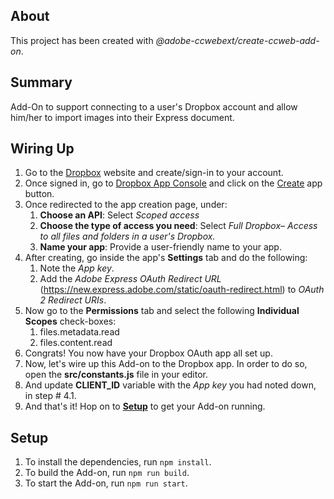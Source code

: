 ## About

This project has been created with _@adobe-ccwebext/create-ccweb-add-on_.

## Summary

Add-On to support connecting to a user's Dropbox account and allow him/her to import images into their Express document.

## Wiring Up

1. Go to the [Dropbox](https://www.dropbox.com/login) website and create/sign-in to your account.
2. Once signed in, go to [Dropbox App Console](https://www.dropbox.com/developers/apps) and click on the [Create](https://www.dropbox.com/developers/apps/create) app button.
3. Once redirected to the app creation page, under:
    1. **Choose an API**: Select _Scoped access_
    2. **Choose the type of access you need**: Select _Full Dropbox– Access to all files and folders in a user's Dropbox._
    3. **Name your app**: Provide a user-friendly name to your app.
4. After creating, go inside the app's **Settings** tab and do the following:
    1. Note the _App key_.
    2. Add the _Adobe Express OAuth Redirect URL_ (https://new.express.adobe.com/static/oauth-redirect.html) to _OAuth 2 Redirect URIs_.
5. Now go to the **Permissions** tab and select the following **Individual Scopes** check-boxes:
    1. files.metadata.read
    2. files.content.read
6. Congrats! You now have your Dropbox OAuth app all set up.
7. Now, let's wire up this Add-on to the Dropbox app. In order to do so, open the **src/constants.js** file in your editor.
8. And update **CLIENT_ID** variable with the _App key_ you had noted down, in step # 4.1.
9. And that's it! Hop on to **[Setup](#Setup)** to get your Add-on running.

## Setup

1. To install the dependencies, run `npm install`.
2. To build the Add-on, run `npm run build`.
3. To start the Add-on, run `npm run start`.
